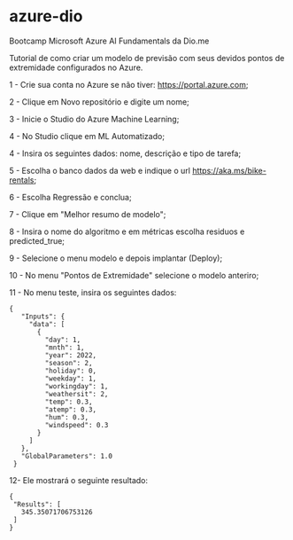 # azure-dio
Bootcamp Microsoft Azure AI Fundamentals da Dio.me

Tutorial de como criar um modelo de previsão com seus devidos pontos de extremidade configurados no Azure.

1 - Crie sua conta no Azure se não tiver: https://portal.azure.com;

2 - Clique em Novo repositório e digite um nome;

3 - Inicie o Studio do Azure Machine Learning;

4 - No Studio clique em ML Automatizado;

4 - Insira os seguintes dados: nome, descrição e tipo de tarefa;

5 - Escolha o banco dados da web e indique o url https://aka.ms/bike-rentals;

6 - Escolha Regressão e conclua;

7 - Clique em "Melhor resumo de modelo";

8 - Insira o nome do algoritmo e em métricas escolha residuos e predicted_true;

9 - Selecione o menu modelo e depois implantar (Deploy);

10 - No menu "Pontos de Extremidade" selecione o modelo anteriro;

11 - No menu teste, insira os seguintes dados:
```
{
   "Inputs": { 
     "data": [
       {
         "day": 1,
         "mnth": 1,   
         "year": 2022,
         "season": 2,
         "holiday": 0,
         "weekday": 1,
         "workingday": 1,
         "weathersit": 2, 
         "temp": 0.3, 
         "atemp": 0.3,
         "hum": 0.3,
         "windspeed": 0.3 
       }
     ]    
   },   
   "GlobalParameters": 1.0
 } 
 ```

12- Ele mostrará o seguinte resultado:
 ```
 {
  "Results": [
    345.35071706753126
  ]
}
```
